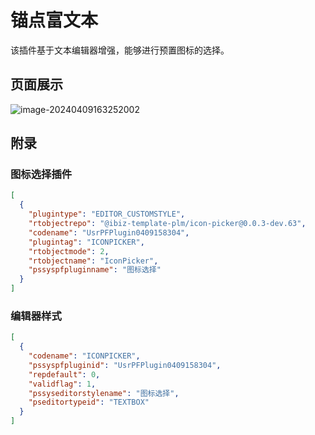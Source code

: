 # 锚点富文本

该插件基于文本编辑器增强，能够进行预置图标的选择。

## 页面展示

![image-20240409163252002](\\wsl.localhost\Ubuntu\root\snap\src\ibiz-template-plm\packages\icon-picker\public\assets\images\scene.png)

## 附录

### 图标选择插件

```json
[
  {
    "plugintype": "EDITOR_CUSTOMSTYLE",
    "rtobjectrepo": "@ibiz-template-plm/icon-picker@0.0.3-dev.63",
    "codename": "UsrPFPlugin0409158304",
    "plugintag": "ICONPICKER",
    "rtobjectmode": 2,
    "rtobjectname": "IconPicker",
    "pssyspfpluginname": "图标选择"
  }
]
```

### 编辑器样式

```json
[
  {
    "codename": "ICONPICKER",
    "pssyspfpluginid": "UsrPFPlugin0409158304",
    "repdefault": 0,
    "validflag": 1,
    "pssyseditorstylename": "图标选择",
    "pseditortypeid": "TEXTBOX"
  }
]
```
